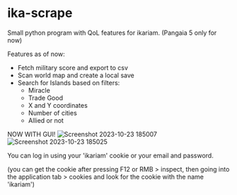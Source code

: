 # ika-scrape
Small python program with QoL features for ikariam. (Pangaia 5 only for now)

Features as of now:
- Fetch military score and export to csv
- Scan world map and create a local save
- Search for Islands based on filters:
  - Miracle
  - Trade Good
  - X and Y coordinates
  - Number of cities
  - Allied or not

NOW WITH GUI!
![Screenshot 2023-10-23 185007](https://github.com/TheForeigner01/ika-scrape/assets/46358871/d06a2ddb-c235-4b1e-ab31-dc32acff4a1f)
![Screenshot 2023-10-23 185025](https://github.com/TheForeigner01/ika-scrape/assets/46358871/004b0659-c37c-4926-8f84-14b458128906)

You can log in using your 'ikariam' cookie or your email and password.

(you can get the cookie after pressing F12 or RMB > inspect, then going into the application tab > cookies and look for the cookie with the name 'ikariam')
